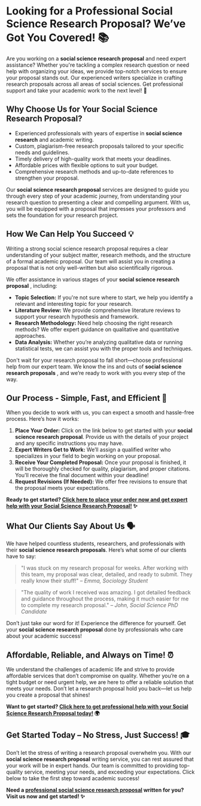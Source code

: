 # Looking for a Professional Social Science Research Proposal? We’ve Got You Covered! 📚

Are you working on a **social science research proposal** and need expert assistance? Whether you're tackling a complex research question or need help with organizing your ideas, we provide top-notch services to ensure your proposal stands out. Our experienced writers specialize in crafting research proposals across all areas of social sciences. Get professional support and take your academic work to the next level! 🌟

## Why Choose Us for Your Social Science Research Proposal?

- Experienced professionals with years of expertise in **social science research** and academic writing.
- Custom, plagiarism-free research proposals tailored to your specific needs and guidelines.
- Timely delivery of high-quality work that meets your deadlines.
- Affordable prices with flexible options to suit your budget.
- Comprehensive research methods and up-to-date references to strengthen your proposal.

Our **social science research proposal** services are designed to guide you through every step of your academic journey, from understanding your research question to presenting a clear and compelling argument. With us, you will be equipped with a proposal that impresses your professors and sets the foundation for your research project.

## How We Can Help You Succeed 💡

Writing a strong social science research proposal requires a clear understanding of your subject matter, research methods, and the structure of a formal academic proposal. Our team will assist you in creating a proposal that is not only well-written but also scientifically rigorous.

We offer assistance in various stages of your **social science research proposal** , including:

- **Topic Selection:** If you're not sure where to start, we help you identify a relevant and interesting topic for your research.
- **Literature Review:** We provide comprehensive literature reviews to support your research hypothesis and framework.
- **Research Methodology:** Need help choosing the right research methods? We offer expert guidance on qualitative and quantitative approaches.
- **Data Analysis:** Whether you’re analyzing qualitative data or running statistical tests, we can assist you with the proper tools and techniques.

Don't wait for your research proposal to fall short—choose professional help from our expert team. We know the ins and outs of **social science research proposals** , and we’re ready to work with you every step of the way.

## Our Process - Simple, Fast, and Efficient 🔄

When you decide to work with us, you can expect a smooth and hassle-free process. Here’s how it works:

1. **Place Your Order:** Click on the link below to get started with your **social science research proposal**. Provide us with the details of your project and any specific instructions you may have.
2. **Expert Writers Get to Work:** We’ll assign a qualified writer who specializes in your field to begin working on your proposal.
3. **Receive Your Completed Proposal:** Once your proposal is finished, it will be thoroughly checked for quality, plagiarism, and proper citations. You’ll receive the final document within your deadline!
4. **Request Revisions (If Needed):** We offer free revisions to ensure that the proposal meets your expectations.

**Ready to get started? [Click here to place your order now and get expert help with your Social Science Research Proposal!](https://tinyurl.com/topessay?keyword=social+science+research+proposal) ✨**

## What Our Clients Say About Us 🗣️

We have helped countless students, researchers, and professionals with their **social science research proposals**. Here’s what some of our clients have to say:

> "I was stuck on my research proposal for weeks. After working with this team, my proposal was clear, detailed, and ready to submit. They really know their stuff!" – _Emma, Sociology Student_

> "The quality of work I received was amazing. I got detailed feedback and guidance throughout the process, making it much easier for me to complete my research proposal." – _John, Social Science PhD Candidate_

Don’t just take our word for it! Experience the difference for yourself. Get your **social science research proposal** done by professionals who care about your academic success!

## Affordable, Reliable, and Always on Time! ⏰

We understand the challenges of academic life and strive to provide affordable services that don’t compromise on quality. Whether you’re on a tight budget or need urgent help, we are here to offer a reliable solution that meets your needs. Don’t let a research proposal hold you back—let us help you create a proposal that shines!

**Want to get started? [Click here to get professional help with your Social Science Research Proposal today!](https://tinyurl.com/topessay?keyword=social+science+research+proposal) 🌍**

## Get Started Today – No Stress, Just Success! 🎓

Don’t let the stress of writing a research proposal overwhelm you. With our **social science research proposal** writing service, you can rest assured that your work will be in expert hands. Our team is committed to providing top-quality service, meeting your needs, and exceeding your expectations. Click below to take the first step toward academic success!

**Need a [professional social science research proposal](https://tinyurl.com/topessay?keyword=social+science+research+proposal) written for you? Visit us now and get started! ✨**
